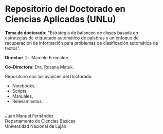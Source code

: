 # Repositorio del Doctorado en Ciencias Aplicadas (UNLu)

__Tema de doctorado:__ "Estrategia de balanceo de clases basada en estrategias de etiquetado automático de palabras y un enfoque de recuperación de información para problemas de clasificación automática de textos".

__Director:__ Dr. Marcelo Errecalde.

__Co-Directora:__ Dra. Rosana Matuk.

Repositorio con los avances del Doctorado:
- Notebooks,
- Scripts,
- Manuales,
- Relevamientos.

<br />
Juan Manuel Fernández <br />
Departamento de Ciencias Básicas <br />
Universidad Nacional de Luján

